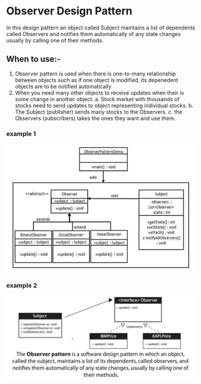 # Observer Design Pattern
 In this design pattern an object called Subject maintains a list of dependents called Observers and notifies them automatically of any state changes usually by calling one of their methods.

## When to use:-
1. Observer pattern is used when there is one-to-many relationship between objects such as if one object is modified, its depenedent objects are to be notified          automatically
2. When you need many other objects to receive updates when their is some change in another object.
    a. Stock market with thousands of stocks need to send updates to object representing individual stocks.
    b. The Subject (publisher) sends many stocks to the Observers.
    c. the Observers (subscribers) takes the ones they want and use them.

### example 1
![ex 1](https://github.com/deepakkum21/GOF-Design-Pattern/blob/master/Behavior%20Design%20Patterns/ObserverDesignPattern/ObserverDesignPattern/images/Observer%20Design%20Pattern%201.PNG) 

### example 2
![ex 2](https://github.com/deepakkum21/GOF-Design-Pattern/blob/master/Behavior%20Design%20Patterns/ObserverDesignPattern/ObserverDesignPattern/images/Observer%20Design%20Pattern%202.PNG)